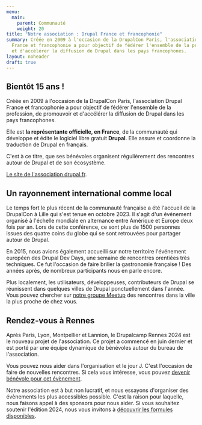 ```yaml
---
menu:
  main:
    parent: Communauté
    weight: 20
title: "Notre association : Drupal France et francophonie"
summary: Créée en 2009 à l'occasion de la DrupalCon Paris, l'association Drupal
  France et francophonie a pour objectif de fédérer l'ensemble de la profession
  et d'accélérer la diffusion de Drupal dans les pays francophones.
layout: noheader
draft: true
---
```

## Bientôt 15 ans !

Créée en 2009 à l'occasion de la DrupalCon Paris, l'association Drupal France et francophonie a pour objectif de fédérer l'ensemble de la profession, de promouvoir et d'accélérer la diffusion de Drupal dans les pays francophones.

Elle est **la représentante officielle, en France**, de la communauté qui développe et édite le logiciel libre gratuit **Drupal**. Elle assure et coordonne la traduction de Drupal en français.

C'est à ce titre, que ses bénévoles organisent régulièrement des rencontres autour de Drupal et de son écosystème.

[Le site de l'association drupal.fr](https://www.drupal.fr/notre-association).


## Un rayonnement international comme local

Le temps fort le plus récent de la communauté française a été l'accueil de la DrupalCon à Lille qui s'est tenue en octobre 2023. Il s'agit d'un événement organisé à l'échelle mondiale en alternance entre Amérique et Europe deux fois par an.
Lors de cette conférence, ce sont plus de 1500 personnes issues des quatre coins du globe qui se sont retrouvées pour partager autour de Drupal.

En 2015, nous avions également accueilli sur notre territoire l'événement européen des Drupal Dev Days, une semaine de rencontres orentiées très techniques. Ce fut l'occasion de faire briller la gastronomie française ! Des années après, de nombreux participants nous en parle encore.

Plus localement, les utilisateurs, développeuses, contributeurs de Drupal se réunissent dans quelques villes de Drupal ponctuellement dans l'année. Vous pouvez chercher sur [notre groupe Meetup](https://www.meetup.com/fr-FR/drupal-france-francophonie/) des rencontres dans la ville la plus proche de chez vous.

## Rendez-vous à Rennes

Après Paris, Lyon, Montpellier et Lannion, le Drupalcamp Rennes 2024 est le nouveau projet de l'association. Ce projet a commencé en juin dernier et est porté par une équipe dynamique de bénévoles autour du bureau de l'association.

Vous pouvez nous aider dans l'organisation et le jour J. C'est l'occasion de faire de nouvelles rencontres. Si cela vous intéresse, vous pouvez [devenir bénévole pour cet évènement](/contact).

Notre association est à but non lucratif, et nous essayons d'organiser des évènements les plus accessibles possible. C'est la raison pour laquelle, nous faisons appel à des sponsors pour nous aider.
Si vous souhaitez soutenir l'édition 2024, nous vous invitons à [découvrir les formules disponibles](/sponsors/grille/).